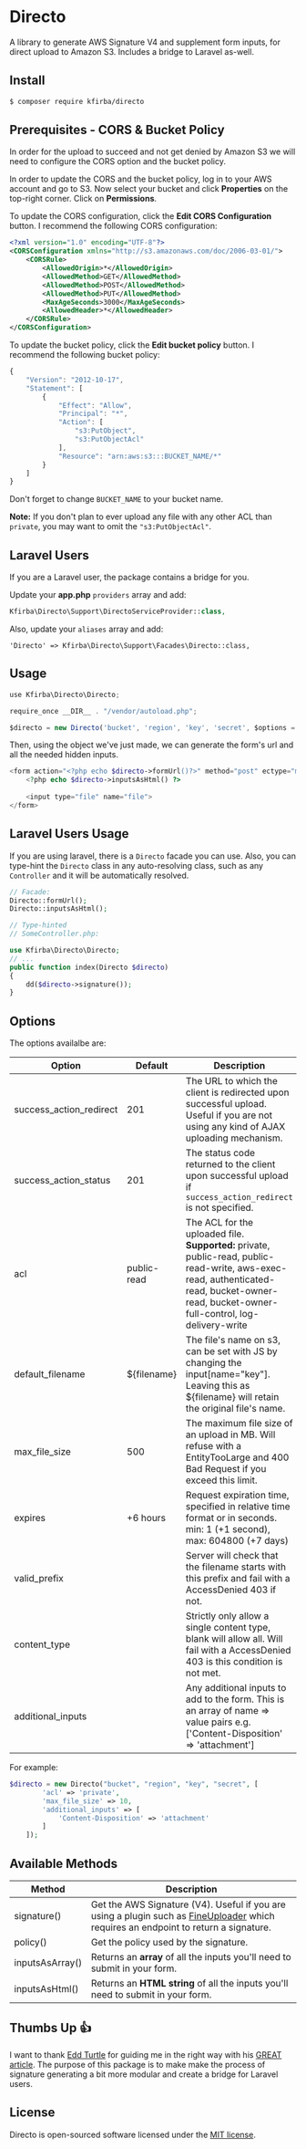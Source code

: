 Directo
=============

A library to generate AWS Signature V4 and supplement form inputs, for direct upload to Amazon S3. Includes a bridge to Laravel as-well.

Install
--------
```bash
$ composer require kfirba/directo
```

Prerequisites - CORS & Bucket Policy
--------
In order for the upload to succeed and not get denied by Amazon S3 we will need to configure the CORS option and the bucket policy.

In order to update the CORS and the bucket policy, log in to your AWS account and go to S3. Now select your bucket and click **Properties** on the top-right corner. Click on **Permissions**.

To update the CORS configuration, click the **Edit CORS Configuration** button. I recommend the following CORS configuration:

```xml
<?xml version="1.0" encoding="UTF-8"?>
<CORSConfiguration xmlns="http://s3.amazonaws.com/doc/2006-03-01/">
    <CORSRule>
        <AllowedOrigin>*</AllowedOrigin>
        <AllowedMethod>GET</AllowedMethod>
        <AllowedMethod>POST</AllowedMethod>
        <AllowedMethod>PUT</AllowedMethod>
        <MaxAgeSeconds>3000</MaxAgeSeconds>
        <AllowedHeader>*</AllowedHeader>
    </CORSRule>
</CORSConfiguration>
```

To update the bucket policy, click the **Edit bucket policy** button. I recommend the following bucket policy:

```js
{
	"Version": "2012-10-17",
	"Statement": [
		{
			"Effect": "Allow",
			"Principal": "*",
			"Action": [
				"s3:PutObject",
				"s3:PutObjectAcl"
			],
			"Resource": "arn:aws:s3:::BUCKET_NAME/*"
		}
	]
}
```

Don't forget to change `BUCKET_NAME` to your bucket name.

**Note:** If you don't plan to ever upload any file with any other ACL than `private`, you may want to omit the `"s3:PutObjectAcl"`.

Laravel Users
--------
If you are a Laravel user, the package contains a bridge for you.

Update your **app.php** `providers` array and add:

```php
Kfirba\Directo\Support\DirectoServiceProvider::class,
```

Also, update your `aliases` array and add:

```
'Directo' => Kfirba\Directo\Support\Facades\Directo::class,
```

Usage
--------
```javascript
use Kfirba\Directo\Directo;

require_once __DIR__ . "/vendor/autoload.php";

$directo = new Directo('bucket', 'region', 'key', 'secret', $options = []);
```

Then, using the object we've just made, we can generate the form's url and all the needed hidden inputs.

```php
<form action="<?php echo $directo->formUrl()?>" method="post" ectype="multipart/form-data">
    <?php echo $directo->inputsAsHtml() ?>
    
    <input type="file" name="file">
</form>
```

Laravel Users Usage
--------
If you are using laravel, there is a `Directo` facade you can use. Also, you can type-hint the `Directo` class in any auto-resolving class, such as any `Controller` and it will be automatically resolved.

```php
// Facade:
Directo::formUrl();
Directo::inputsAsHtml();

// Type-hinted
// SomeController.php:

use Kfirba\Directo\Directo;
// ...
public function index(Directo $directo)
{
    dd($directo->signature());
}
```


Options
--------

The options availalbe are:

| Option            | Default     | Description  |
| ----------------- | ----------- |------------- |
| success_action_redirect    | 201         | The URL to which the client is redirected upon successful upload. Useful if you are not using any kind of AJAX uploading mechanism. |
| success_action_status    | 201         | The status code returned to the client upon successful upload if `success_action_redirect` is not specified. |
| acl               | public-read     | The ACL for the uploaded file. **Supported:** private, public-read, public-read-write, aws-exec-read, authenticated-read, bucket-owner-read, bucket-owner-full-control, log-delivery-write |
| default_filename  | ${filename} | The file's name on s3, can be set with JS by changing the input[name="key"]. Leaving this as ${filename} will retain the original file's name. |
| max_file_size     | 500         | The maximum file size of an upload in MB. Will refuse with a EntityTooLarge and 400 Bad Request if you exceed this limit. |
| expires           | +6 hours    | Request expiration time, specified in relative time format or in seconds. min: 1 (+1 second), max: 604800 (+7 days) |
| valid_prefix      |             | Server will check that the filename starts with this prefix and fail with a AccessDenied 403 if not. |
| content_type      |             | Strictly only allow a single content type, blank will allow all. Will fail with a AccessDenied 403 is this condition is not met. |
| additional_inputs |             | Any additional inputs to add to the form. This is an array of name => value pairs e.g. ['Content-Disposition' => 'attachment'] |

For example:

```php
$directo = new Directo("bucket", "region", "key", "secret", [
        'acl' => 'private',
        'max_file_size' => 10,
        'additional_inputs' => [
            'Content-Disposition' => 'attachment'
        ]
    ]);
```

Available Methods
--------

| Method                | Description  |
| --------------------- | ------------ |
| signature()          | Get the AWS Signature (V4). Useful if you are using a plugin such as [FineUploader](http://fineuploader.com/) which requires an endpoint to return a signature. |
| policy()        | Get the policy used by the signature. |
| inputsAsArray()       | Returns an **array** of all the inputs you'll need to submit in your form. |
| inputsAsHtml() | Returns an **HTML string** of all the inputs you'll need to submit in your form. |

Thumbs Up :thumbsup:
--------
I want to thank [Edd Turtle](https://www.designedbyaturtle.co.uk/) for guiding me in the right way with his [GREAT article](https://www.designedbyaturtle.co.uk/2015/direct-upload-to-s3-using-aws-signature-v4-php/). The purpose of this package is to make make the process of signature generating a bit more modular and create a bridge for Laravel users.

License
--------
Directo is open-sourced software licensed under the [MIT license](https://opensource.org/licenses/MIT).
